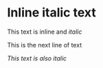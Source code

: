 # Inline italic text

This text is inline and _italic_

This is the next line of text

_This text is also italic_
